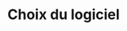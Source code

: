 # Choix du logiciel

<!-- start-replace-subnav -->

<!-- end-replace-subnav -->

<!-- start-replace-subnav -->

<!-- end-replace-subnav -->
